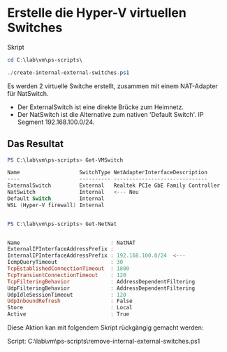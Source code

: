 # Erstelle die Hyper-V virtuellen Switches

Skript
```powershell
cd C:\lab\vm\ps-scripts\
```
```powershell
./create-internal-external-switches.ps1
```

Es werden 2 virtuelle Switche erstellt, zusammen mit einem NAT-Adapter für NatSwitch.

* Der ExternalSwitch ist eine direkte Brücke zum Heimnetz.
* Der NatSwitch ist die Alternative zum nativen 'Default Switch'. IP Segment 192.168.100.0/24.

## Das Resultat

```powershell
PS C:\lab\vm\ps-scripts> Get-VMSwitch

Name                   SwitchType NetAdapterInterfaceDescription
----                   ---------- ------------------------------
ExternalSwitch         External   Realtek PCIe GbE Family Controller   <--- Neu
NatSwitch              Internal   <--- Neu
Default Switch         Internal
WSL (Hyper-V firewall) Internal


PS C:\lab\vm\ps-scripts> Get-NetNat


Name                             : NatNAT
ExternalIPInterfaceAddressPrefix :
InternalIPInterfaceAddressPrefix : 192.168.100.0/24  <---
IcmpQueryTimeout                 : 30
TcpEstablishedConnectionTimeout  : 1800
TcpTransientConnectionTimeout    : 120
TcpFilteringBehavior             : AddressDependentFiltering
UdpFilteringBehavior             : AddressDependentFiltering
UdpIdleSessionTimeout            : 120
UdpInboundRefresh                : False
Store                            : Local
Active                           : True
```

Diese Aktion kan mit folgendem Skript rückgängig gemacht werden:

Script: C:\lab\vm\ps-scripts\remove-internal-external-switches.ps1
